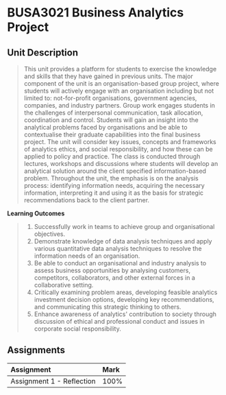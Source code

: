 # BUSA3021 Business Analytics Project

## Unit Description 

> This unit provides a platform for students to exercise the knowledge and skills that they have gained in previous units. The major component of the unit is an organisation-based group project, where students will actively engage with an organisation including but not limited to: not-for-profit organisations, government agencies, companies, and industry partners. Group work engages students in the challenges of interpersonal communication, task allocation, coordination and control. Students will gain an insight into the analytical problems faced by organisations and be able to contextualise their graduate capabilities into the final business project. The unit will consider key issues, concepts and frameworks of analytics ethics, and social responsibility, and how these can be applied to policy and practice. The class is conducted through lectures, workshops and discussions where students will develop an analytical solution around the client specified information-based problem. Throughout the unit, the emphasis is on the analysis process: identifying information needs, acquiring the necessary information, interpreting it and using it as the basis for strategic recommendations back to the client partner.

**Learning Outcomes**
> 1. Successfully work in teams to achieve group and organisational objectives.
> 2. Demonstrate knowledge of data analysis techniques and apply various quantitative data analysis techniques to resolve the information needs of an organisation.
> 3. Be able to conduct an organisational and industry analysis to assess business opportunities by analysing customers, competitors, collaborators, and other external forces in a collaborative setting.
> 4. Critically examining problem areas, developing feasible analytics investment decision options, developing key recommendations, and communicating this strategic thinking to others.
> 5. Enhance awareness of analytics' contribution to society through discussion of ethical and professional conduct and issues in corporate social responsibility.

## Assignments 
|Assignment|Mark|
|:----|:----|
|Assignment 1 - Reflection|100%|
